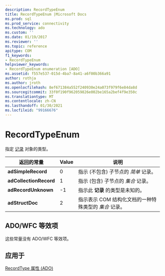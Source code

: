 ```yaml
---
description: RecordTypeEnum
title: RecordTypeEnum |Microsoft Docs
ms.prod: sql
ms.prod_service: connectivity
ms.technology: ado
ms.custom: ''
ms.date: 01/19/2017
ms.reviewer: ''
ms.topic: reference
apitype: COM
f1_keywords:
- RecordTypeEnum
helpviewer_keywords:
- RecordTypeEnum enumeration [ADO]
ms.assetid: f557e537-015d-4ba7-8a41-a6f00b366a91
author: rothja
ms.author: jroth
ms.openlocfilehash: 8ef671384a552f240930e24a073f979f6e84da8d
ms.sourcegitcommit: 33f0f190f962059826e002be165a2bef4f9e350c
ms.translationtype: MT
ms.contentlocale: zh-CN
ms.lasthandoff: 01/30/2021
ms.locfileid: "99166676"
---
```

# <a name="recordtypeenum"></a>RecordTypeEnum
指定 [记录](./record-object-ado.md) 对象的类型。  
  
|返回的常量|Value|说明|  
|--------------|-----------|-----------------|  
|**adSimpleRecord**|0|指示 (不包含) 子节点的 *简单* 记录。|  
|**adCollectionRecord**|1|指示 (包含) 子节点的 *集合* 记录。|  
|**adRecordUnknown**|-1|指示此 **记录** 的类型是未知的。|  
|**adStructDoc**|2|指示表示 COM 结构化文档的一种特殊类型的 *集合* 记录。|  
  
## <a name="adowfc-equivalent"></a>ADO/WFC 等效项  
 这些常量没有 ADO/WFC 等效项。  
  
## <a name="applies-to"></a>应用于  
 [RecordType 属性 (ADO)](./recordtype-property-ado.md)